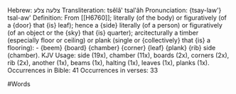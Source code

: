 Hebrew: צלעה צלע
Transliteration: tsêlâ‛ tsal‛âh
Pronunciation: {tsay-law'} tsal-aw'
Definition: From [[H6760]]; literally (of the body) or figuratively (of a {door} that {is} leaf); hence a {side} literally (of a person) or figuratively (of an object or the {sky} that {is} quarter); arcitecturally a timber (especially floor or ceiling) or plank (single or {collectively} that {is} a flooring): - {beem} {board} {chamber} {corner} {leaf} {plank} {rib} side (chamber).
KJV Usage: side (19x), chamber (11x), boards (2x), corners (2x), rib (2x), another (1x), beams (1x), halting (1x), leaves (1x), planks (1x).
Occurrences in Bible: 41
Occurrences in verses: 33

#Words 
